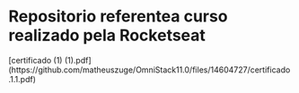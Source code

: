 <H1>Repositorio referentea curso realizado pela Rocketseat</H1>
[certificado (1) (1).pdf](https://github.com/matheuszuge/OmniStack11.0/files/14604727/certificado.1.1.pdf)
